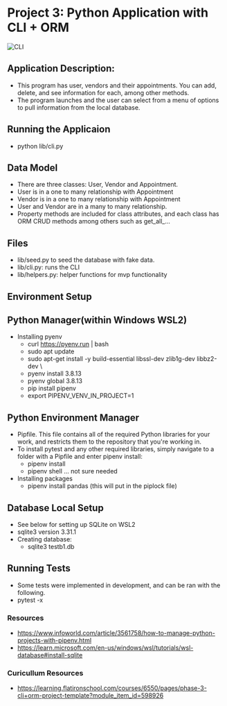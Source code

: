 # Project 3: Python Application with CLI + ORM

![CLI](https://github.com/benjamin-jacobson/project-3-python-cli-application/tree/main/images/cli_prototype.JPG)


## Application Description:
- This program has user, vendors and their appointments. You can add, delete, and see information for each, among other methods.
- The program launches and the user can select from a menu of options to pull information from the local database.

## Running the Applicaion
- python lib/cli.py

## Data Model
- There are three classes: User, Vendor and Appointment.
- User is in a one to many relationship with Appointment
- Vendor is in a one to many relationship with Appointment
- User and Vendor are in a many to many relationship.
- Property methods are included for class attributes, and each class has ORM CRUD methods among others such as get_all_...

## Files
- lib/seed.py to seed the database with fake data.
- lib/cli.py: runs the CLI
- lib/helpers.py: helper functions for mvp functionality

## Environment Setup
## Python Manager(within Windows WSL2)
- Installing pyenv
    - curl https://pyenv.run | bash
    - sudo apt update
    - sudo apt-get install -y build-essential libssl-dev zlib1g-dev libbz2-dev \
    - pyenv install 3.8.13
    - pyenv global 3.8.13
    - pip install pipenv
    - export PIPENV_VENV_IN_PROJECT=1

## Python Environment Manager
- Pipfile. This file contains all of the required Python libraries for your work, and restricts them to the repository that you're working in.
- To install pytest and any other required libraries, simply navigate to a folder with a Pipfile and enter pipenv install:
    - pipenv install
    - pipenv shell ... not sure needed
- Installing packages
    - pipenv install pandas (this will put in the piplock file)

## Database Local Setup
- See below for setting up SQLite on WSL2
- sqlite3 version 3.31.1
- Creating database:
    - sqlite3 testb1.db

## Running Tests
- Some tests were implemented in development, and can be ran with the following.
- pytest -x 

### Resources
- https://www.infoworld.com/article/3561758/how-to-manage-python-projects-with-pipenv.html
- https://learn.microsoft.com/en-us/windows/wsl/tutorials/wsl-database#install-sqlite

### Curicullum Resources
- https://learning.flatironschool.com/courses/6550/pages/phase-3-cli+orm-project-template?module_item_id=598926